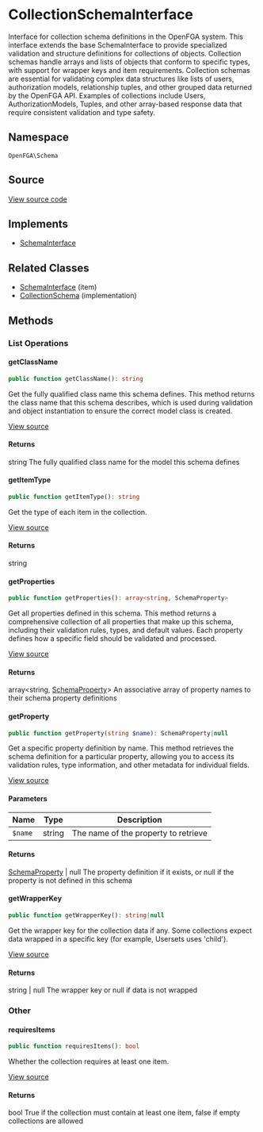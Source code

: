 # CollectionSchemaInterface

Interface for collection schema definitions in the OpenFGA system. This interface extends the base SchemaInterface to provide specialized validation and structure definitions for collections of objects. Collection schemas handle arrays and lists of objects that conform to specific types, with support for wrapper keys and item requirements. Collection schemas are essential for validating complex data structures like lists of users, authorization models, relationship tuples, and other grouped data returned by the OpenFGA API. Examples of collections include Users, AuthorizationModels, Tuples, and other array-based response data that require consistent validation and type safety.

## Namespace
`OpenFGA\Schema`

## Source
[View source code](https://github.com/evansims/openfga-php/blob/main/src/Schema/CollectionSchemaInterface.php)

## Implements
* [SchemaInterface](SchemaInterface.md)

## Related Classes
* [SchemaInterface](Schema/SchemaInterface.md) (item)
* [CollectionSchema](Schema/CollectionSchema.md) (implementation)



## Methods

                                                                                                
### List Operations
#### getClassName


```php
public function getClassName(): string
```

Get the fully qualified class name this schema defines. This method returns the class name that this schema describes, which is used during validation and object instantiation to ensure the correct model class is created.

[View source](https://github.com/evansims/openfga-php/blob/main/src/Schema/SchemaInterface.php#L38)


#### Returns
string
 The fully qualified class name for the model this schema defines

#### getItemType


```php
public function getItemType(): string
```

Get the type of each item in the collection.

[View source](https://github.com/evansims/openfga-php/blob/main/src/Schema/CollectionSchemaInterface.php#L38)


#### Returns
string

#### getProperties


```php
public function getProperties(): array<string, SchemaProperty>
```

Get all properties defined in this schema. This method returns a comprehensive collection of all properties that make up this schema, including their validation rules, types, and default values. Each property defines how a specific field should be validated and processed.

[View source](https://github.com/evansims/openfga-php/blob/main/src/Schema/SchemaInterface.php#L49)


#### Returns
array&lt;string, [SchemaProperty](SchemaProperty.md)&gt;
 An associative array of property names to their schema property definitions

#### getProperty


```php
public function getProperty(string $name): SchemaProperty|null
```

Get a specific property definition by name. This method retrieves the schema definition for a particular property, allowing you to access its validation rules, type information, and other metadata for individual fields.

[View source](https://github.com/evansims/openfga-php/blob/main/src/Schema/SchemaInterface.php#L60)

#### Parameters
| Name | Type | Description |
|------|------|-------------|
| `$name` | string | The name of the property to retrieve |

#### Returns
[SchemaProperty](SchemaProperty.md) &#124; null
 The property definition if it exists, or null if the property is not defined in this schema

#### getWrapperKey


```php
public function getWrapperKey(): string|null
```

Get the wrapper key for the collection data if any. Some collections expect data wrapped in a specific key (for example, Usersets uses &#039;child&#039;).

[View source](https://github.com/evansims/openfga-php/blob/main/src/Schema/CollectionSchemaInterface.php#L47)


#### Returns
string &#124; null
 The wrapper key or null if data is not wrapped

### Other
#### requiresItems


```php
public function requiresItems(): bool
```

Whether the collection requires at least one item.

[View source](https://github.com/evansims/openfga-php/blob/main/src/Schema/CollectionSchemaInterface.php#L54)


#### Returns
bool
 True if the collection must contain at least one item, false if empty collections are allowed

